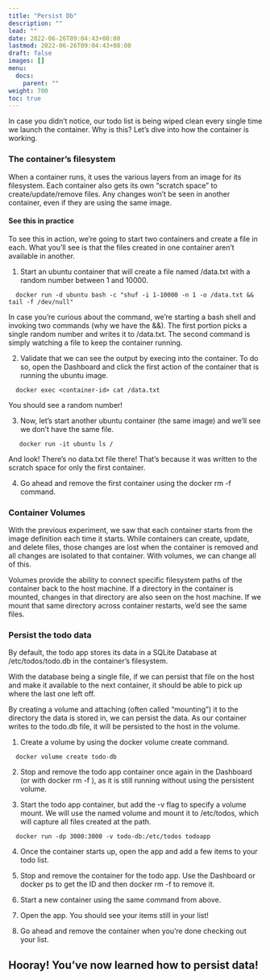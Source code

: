 ```yaml
---
title: "Persist Db"
description: ""
lead: ""
date: 2022-06-26T09:04:43+08:00
lastmod: 2022-06-26T09:04:43+08:00
draft: false
images: []
menu:
  docs:
    parent: ""
weight: 700
toc: true
---
```


In case you didn’t notice, our todo list is being wiped clean every single time we launch the container. Why is this? Let’s dive into how the container is working.

### The container’s filesystem
When a container runs, it uses the various layers from an image for its filesystem. Each container also gets its own “scratch space” to create/update/remove files. Any changes won’t be seen in another container, even if they are using the same image.

#### See this in practice

To see this in action, we’re going to start two containers and create a file in each. What you’ll see is that the files created in one container aren’t available in another.

1. Start an ubuntu container that will create a file named /data.txt with a random number between 1 and 10000.

  ```
    docker run -d ubuntu bash -c "shuf -i 1-10000 -n 1 -o /data.txt && tail -f /dev/null"
  ```

In case you’re curious about the command, we’re starting a bash shell and invoking two commands (why we have the &&). The first portion picks a single random number and writes it to /data.txt. The second command is simply watching a file to keep the container running.

2. Validate that we can see the output by execing into the container. To do so, open the Dashboard and click the first action of the container that is running the ubuntu image.

  ```
    docker exec <container-id> cat /data.txt
  ```
You should see a random number!

3. Now, let’s start another ubuntu container (the same image) and we’ll see we don’t have the same file.

  ```
     docker run -it ubuntu ls /
  ```
  And look! There’s no data.txt file there! That’s because it was written to the scratch space for only the first container.

4. Go ahead and remove the first container using the docker rm -f <container-id> command.

### Container Volumes

With the previous experiment, we saw that each container starts from the image definition each time it starts. While containers can create, update, and delete files, those changes are lost when the container is removed and all changes are isolated to that container. With volumes, we can change all of this.

Volumes provide the ability to connect specific filesystem paths of the container back to the host machine. If a directory in the container is mounted, changes in that directory are also seen on the host machine. If we mount that same directory across container restarts, we’d see the same files.

### Persist the todo data

By default, the todo app stores its data in a SQLite Database at /etc/todos/todo.db in the container’s filesystem. 

With the database being a single file, if we can persist that file on the host and make it available to the next container, it should be able to pick up where the last one left off. 

By creating a volume and attaching (often called “mounting”) it to the directory the data is stored in, we can persist the data. As our container writes to the todo.db file, it will be persisted to the host in the volume.

1. Create a volume by using the docker volume create command.
  ```
    docker volume create todo-db
  ```

2. Stop and remove the todo app container once again in the Dashboard (or with docker rm -f <id>), as it is still running without using the persistent volume.

3. Start the todo app container, but add the -v flag to specify a volume mount. We will use the named volume and mount it to /etc/todos, which will capture all files created at the path.
  ```
    docker run -dp 3000:3000 -v todo-db:/etc/todos todoapp
  ```

4. Once the container starts up, open the app and add a few items to your todo list.

5. Stop and remove the container for the todo app. Use the Dashboard or docker ps to get the ID and then docker rm -f <id> to remove it.

6. Start a new container using the same command from above.

7. Open the app. You should see your items still in your list!

8. Go ahead and remove the container when you’re done checking out your list.

## Hooray! You’ve now learned how to persist data!